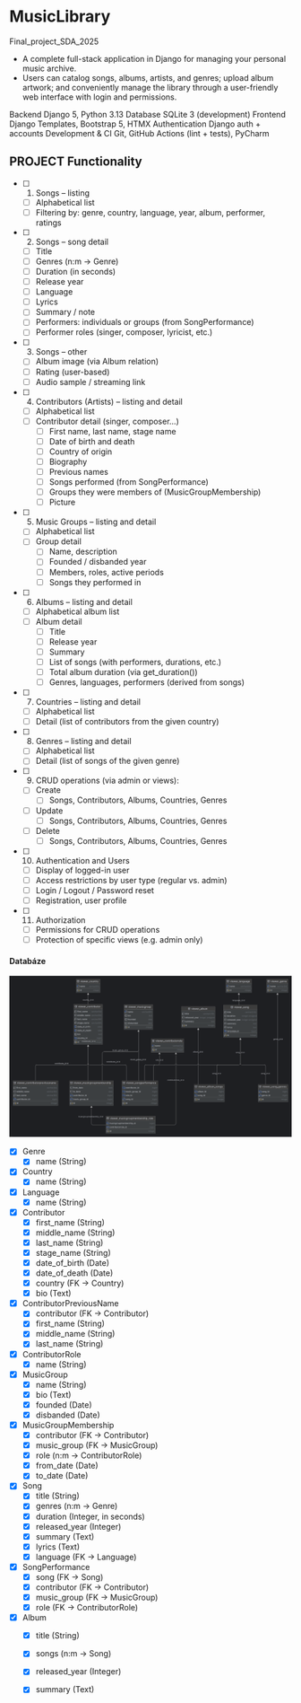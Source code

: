 # MusicLibrary 
Final_project_SDA_2025 

- A complete full-stack application in Django for managing your personal music archive. 
- Users can catalog songs, albums, artists, and genres; upload album artwork; 
  and conveniently manage the library through a user-friendly web interface with login 
  and permissions.

Backend             Django 5, Python 3.13 
Database            SQLite 3 (development)
Frontend            Django Templates, Bootstrap 5, HTMX
Authentication      Django auth + accounts 
Development & CI    Git, GitHub Actions (lint + tests), PyCharm

## PROJECT Functionality 
- [ ] 1. Songs – listing
    - [ ] Alphabetical list
    - [ ] Filtering by: genre, country, language, year, album, performer, ratings
- [ ] 2. Songs – song detail
    - [ ] Title
    - [ ] Genres (n:m -> Genre)
    - [ ] Duration (in seconds)
    - [ ] Release year
    - [ ] Language
    - [ ] Lyrics
    - [ ] Summary / note
    - [ ] Performers: individuals or groups (from SongPerformance)
    - [ ] Performer roles (singer, composer, lyricist, etc.)
- [ ] 3. Songs – other
    - [ ] Album image (via Album relation)
    - [ ] Rating (user-based)
    - [ ] Audio sample / streaming link
- [ ] 4. Contributors (Artists) – listing and detail
    - [ ] Alphabetical list
    - [ ] Contributor detail (singer, composer...)
        - [ ] First name, last name, stage name
        - [ ] Date of birth and death
        - [ ] Country of origin
        - [ ] Biography
        - [ ] Previous names
        - [ ] Songs performed (from SongPerformance)
        - [ ] Groups they were members of (MusicGroupMembership)
        - [ ] Picture 
- [ ] 5. Music Groups – listing and detail
    - [ ] Alphabetical list
    - [ ] Group detail
        - [ ] Name, description
        - [ ] Founded / disbanded year
        - [ ] Members, roles, active periods
        - [ ] Songs they performed in
- [ ] 6. Albums – listing and detail
    - [ ] Alphabetical album list
    - [ ] Album detail
        - [ ] Title
        - [ ] Release year
        - [ ] Summary
        - [ ] List of songs (with performers, durations, etc.)
        - [ ] Total album duration (via get_duration())
        - [ ] Genres, languages, performers (derived from songs)
- [ ] 7. Countries – listing and detail
    - [ ] Alphabetical list
    - [ ] Detail (list of contributors from the given country)
- [ ] 8. Genres – listing and detail
    - [ ] Alphabetical list
    - [ ] Detail (list of songs of the given genre)
- [ ] 9. CRUD operations (via admin or views):
    - [ ] Create
        - [ ] Songs, Contributors, Albums, Countries, Genres
    - [ ] Update
        - [ ] Songs, Contributors, Albums, Countries, Genres
    - [ ] Delete
        - [ ] Songs, Contributors, Albums, Countries, Genres
- [ ] 10. Authentication and Users
    - [ ] Display of logged-in user
    - [ ] Access restrictions by user type (regular vs. admin)
    - [ ] Login / Logout / Password reset
    - [ ] Registration, user profile
- [ ] 11. Authorization
    - [ ] Permissions for CRUD operations
    - [ ] Protection of specific views (e.g. admin only)

#### Databáze
![ER diagram](./files/ER_diagram_v1.png)
- [x] Genre  
  - [x] name (String)
- [x] Country  
  - [x] name (String)
- [x] Language  
  - [x] name (String)
- [x] Contributor  
  - [x] first_name (String)  
  - [x] middle_name (String)  
  - [x] last_name (String)  
  - [x] stage_name (String)  
  - [x] date_of_birth (Date)  
  - [x] date_of_death (Date)  
  - [x] country (FK -> Country)  
  - [x] bio (Text)
- [x] ContributorPreviousName  
  - [x] contributor (FK -> Contributor)  
  - [x] first_name (String)  
  - [x] middle_name (String)  
  - [x] last_name (String)
- [x] ContributorRole  
  - [x] name (String)
- [x] MusicGroup  
  - [x] name (String)  
  - [x] bio (Text)  
  - [x] founded (Date)  
  - [x] disbanded (Date)
- [x] MusicGroupMembership  
  - [x] contributor (FK -> Contributor)  
  - [x] music_group (FK -> MusicGroup)  
  - [x] role (n:m -> ContributorRole)  
  - [x] from_date (Date)  
  - [x] to_date (Date)
- [x] Song  
  - [x] title (String)  
  - [x] genres (n:m -> Genre)  
  - [x] duration (Integer, in seconds)  
  - [x] released_year (Integer)  
  - [x] summary (Text)  
  - [x] lyrics (Text)  
  - [x] language (FK -> Language)
- [x] SongPerformance  
  - [x] song (FK -> Song)  
  - [x] contributor (FK -> Contributor)  
  - [x] music_group (FK -> MusicGroup) 
  - [x] role (FK -> ContributorRole)
- [x] Album  
  - [x] title (String)  
  - [x] songs (n:m -> Song)  
  - [x] released_year (Integer)  
  - [x] summary (Text)  






   
    
    
